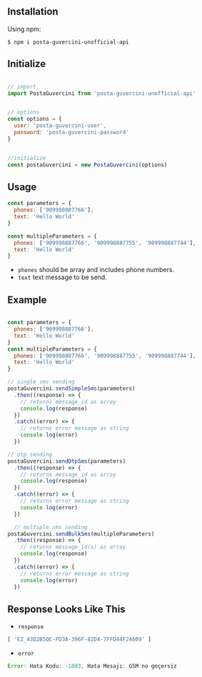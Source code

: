 
## Installation

Using npm:

```shell
$ npm i posta-guvercini-unofficial-api
```


## Initialize
``` js

// import
import PostaGuvercini from 'posta-guvercini-unofficial-api'


// options
const options = {
  user: 'posta-guvercini-user',
  password: 'posta-guvercini-password'
}


//initialize
const postaGuvercini = new PostaGuvercini(options)

```


## Usage

``` js
const parameters = {
  phones: ['909998887766'],
  text: 'Hello World'
}

const multipleParameters = {
  phones: ['909998887766', '909998887755', '909998887744'],
  text: 'Hello World'
}
```
* `phones` should be array and includes phone numbers.
* `text` text message to be send.


## Example

``` js

const parameters = {
  phones: ['909998887766'],
  text: 'Hello World'
}
const multipleParameters = {
  phones: ['909998887766', '909998887755', '909998887744'],
  text: 'Hello World'
}

// single sms sending
postaGuvercini.sendSimpleSms(parameters)
  .then((response) => {
    // returns message_id as array
    console.log(response)
  })
  .catch((error) => {
    // returns error message as string
    console.log(error)
  })

// otp sending
postaGuvercini.sendOtpSms(parameters)
  .then((response) => {
    // returns message_id as array
    console.log(response)
  })
  .catch((error) => {
    // returns error message as string
    console.log(error)
  })

  // multiple sms sending
postaGuvercini.sendBulkSms(multipleParameters)
  .then((response) => {
    // returns message_id(s) as array
    console.log(response)
  })
  .catch((error) => {
    // returns error message as string
    console.log(error)
  })

```


## Response Looks Like This

* `response`
```js
[ 'EZ_43D2B5QC-FD3A-396F-82D4-7FFD44F24609' ]
```

* `error`
```js
Error: Hata Kodu: -1003, Hata Mesajı: GSM no geçersiz
```